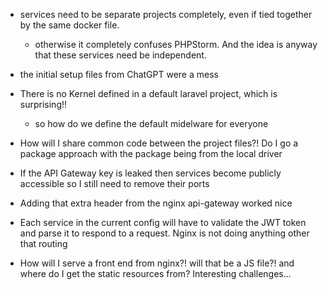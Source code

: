 - services need to be separate projects completely, even if tied together by the same docker file.
  - otherwise it completely confuses PHPStorm. And the idea is anyway that these services need
    be independent. 

- the initial setup files from ChatGPT were a mess
- There is no Kernel defined in a default laravel project, which is surprising!! 
   - so how do we define the default midelware for everyone
- How will I share common code between the project files?! Do I go a package approach with the 
  package being from the local driver

- If the API Gateway key is leaked then services become publicly accessible so I still need to remove 
  their ports

- Adding that extra header from the nginx api-gateway worked nice 

- Each service in the current config will have to validate the JWT token and parse it to respond to
  a request. Nginx is not doing anything other that routing

- How will I serve a front end from nginx?! will that be a JS file?! and where do I get the static
  resources from? Interesting challenges...